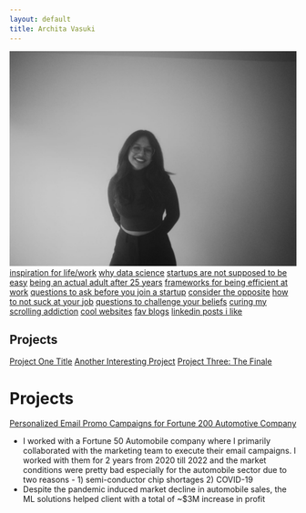 ```yaml
---
layout: default
title: Archita Vasuki
---
```


<img src="assets/img/fast-car.jpg" class="center-img" alt="Archita Vasuki">

<div class="essays">
  <a href="essays/i-literally-dont-know">inspiration for life/work</a>
  <a href="essays/why-data-science">why data science</a>
  <a href="essays/emails-for-humans">startups are not supposed to be easy</a>
  <a href="essays/what-may-not-age-well">being an actual adult after 25 years</a>
  <a href="essays/sailors-and-rowers">frameworks for being efficient at work</a>
  <a href="essays/startup-questions">questions to ask before you join a startup</a>
  <a href="essays/consider-opposite">consider the opposite</a>
  <!-- <a href="essays/who-did-the-work">Who Did The Work?</a> -->
  <a href="essays/not-suck-at-job">how to not suck at your job</a>
  <a href="essays/challenge-beliefs">questions to challenge your beliefs</a>
  <a href="essays/scrolling-addiction">curing my scrolling addiction</a>
  <!-- <a href="essays/unconventional-adventures">Unconventional Adventures</a> -->
  <!-- <a href="essays/questions-for-vcs">Questions for VCs</a> -->
  <a href="essays/cool-websites">cool websites</a>
  <a href="essays/fav-blogs">fav blogs</a>
  <a href="essays/linkedin-posts">linkedin posts i like</a>
</div>

<h2>Projects</h2>
<div class="projects">
  <a href="/projects/project-one">Project One Title</a>
  <a href="/projects/project-two">Another Interesting Project</a>
  <a href="/projects/project-three">Project Three: The Finale</a>
</div>

<h1>Projects</h1>

<div class="projects">
  <div class="project">
    <a href="projects/project1">Personalized Email Promo Campaigns for Fortune 200 Automotive Company</a>
    <ul>
      <li>I worked with a Fortune 50 Automobile company where I primarily collaborated with the marketing team to execute their email campaigns. I worked with them for 2 years from 2020 till 2022 and the market conditions were pretty bad especially for the automobile sector due to two reasons - 
1) semi-conductor chip shortages 
2) COVID-19 </li>
      <li>Despite the pandemic induced market decline in automobile sales, the ML solutions helped client with a total of ~$3M increase in profit</li>
    </ul>
  </div>
</div>